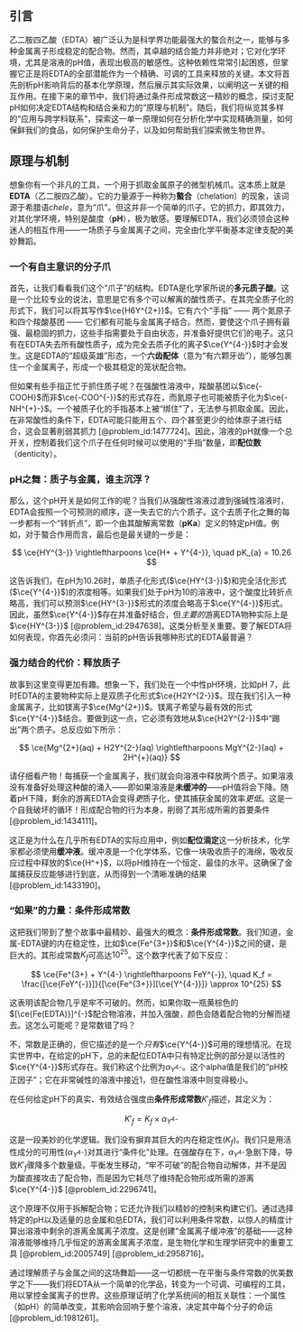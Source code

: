 ## 引言
乙二胺四乙酸（EDTA）被广泛认为是科学界功能最强大的螯合剂之一，能够与多种金属离子形成稳定的配合物。然而，其卓越的结合能力并非绝对；它对化学环境，尤其是溶液的pH值，表现出极高的敏感性。这种依赖性常常引起困惑，但掌握它正是将EDTA的全部潜能作为一个精确、可调的工具来释放的关键。本文将首先剖析pH影响背后的基本化学原理，然后展示其实际效果，以阐明这一关键的相互作用。在接下来的章节中，我们将通过条件形成常数这一精妙的概念，探讨支配pH如何决定EDTA结构和结合亲和力的“原理与机制”。随后，我们将纵览其多样的“应用与跨学科联系”，探索这一单一原理如何在分析化学中实现精确测量，如何保鲜我们的食品，如何保护生命分子，以及如何帮助我们探索微生物世界。

## 原理与机制

想象你有一个非凡的工具，一个用于抓取金属原子的微型机械爪。这本质上就是**EDTA**（乙二胺四乙酸）。它的力量源于一种称为**螯合**（chelation）的现象，该词源于希腊语*chele*，意为“爪”。但这并非一个简单的爪子。它的抓力，即其效力，对其化学环境，特别是酸度（**pH**），极为敏感。要理解EDTA，我们必须领会这种迷人的相互作用——一场质子与金属离子之间，完全由化学平衡基本定律支配的美妙舞蹈。

### 一个有自主意识的分子爪

首先，让我们看看我们这个“爪子”的结构。EDTA是化学家所说的**多元质子酸**。这是一个比较专业的说法，意思是它有多个可以解离的酸性质子。在其完全质子化的形式下，我们可以将其写作$\ce{H6Y^{2+}}$。它有六个“手指” —— 两个氮原子和四个羧酸基团 —— 它们都有可能与金属离子结合。然而，要使这个爪子拥有最强、最稳固的抓力，这些手指需要处于自由状态，并准备好提供它们的电子。这只有在EDTA失去所有酸性质子，成为完全去质子化的离子$\ce{Y^{4-}}$时才会发生。这是EDTA的“超级英雄”形态，一个**六齿配体**（意为“有六颗牙齿”），能够包裹住一个金属离子，形成一个极其稳定的笼状配合物。

但如果有些手指正忙于抓住质子呢？在强酸性溶液中，羧酸基团以$\ce{-COOH}$而非$\ce{-COO^{-}}$的形式存在，而氮原子也可能被质子化为$\ce{-NH^{+}-}$。一个被质子化的手指基本上被“绑住”了，无法参与抓取金属。因此，在非常酸性的条件下，EDTA可能只能用五个、四个甚至更少的给体原子进行结合，这会显著削弱其抓力 [@problem_id:1477724]。因此，溶液的pH就像一个总开关，控制着我们这个爪子在任何时候可以使用的“手指”数量，即**配位数**（denticity）。

### pH之舞：质子与金属，谁主沉浮？

那么，这个pH开关是如何工作的呢？当我们从强酸性溶液过渡到强碱性溶液时，EDTA会按照一个可预测的顺序，逐一失去它的六个质子。这个去质子化之舞的每一步都有一个“转折点”，即一个由其酸解离常数（**pKa**）定义的特定pH值。例如，对于螯合作用而言，最后也是最关键的一步是：

$$ \ce{HY^{3-}} \rightleftharpoons \ce{H+ + Y^{4-}}, \quad pK_{a} = 10.26 $$

这告诉我们，在pH为10.26时，单质子化形式($\ce{HY^{3-}}$)和完全活化形式($\ce{Y^{4-}}$)的浓度相等。如果我们处于pH为10的溶液中，这个酸度比转折点略高，我们可以预测$\ce{HY^{3-}}$形式的浓度会略高于$\ce{Y^{4-}}$形式。因此，虽然$\ce{Y^{4-}}$存在并准备好结合，但*主要的*游离EDTA物种实际上是$\ce{HY^{3-}}$ [@problem_id:2947638]。这类分析至关重要。要了解EDTA将如何表现，你首先必须问：当前的pH告诉我哪种形式的EDTA最普遍？

### 强力结合的代价：释放质子

故事到这里变得更加有趣。想象一下，我们处在一个中性pH环境，比如pH 7，此时EDTA的主要物种实际上是双质子化形式$\ce{H2Y^{2-}}$。现在我们引入一种金属离子，比如镁离子$\ce{Mg^{2+}}$。镁离子希望与最有效的形式$\ce{Y^{4-}}$结合。要做到这一点，它必须有效地从$\ce{H2Y^{2-}}$中“踢出”两个质子。总反应如下所示：

$$ \ce{Mg^{2+}(aq) + H2Y^{2-}(aq) \rightleftharpoons MgY^{2-}(aq) + 2H^{+}(aq)} $$

请仔细看产物！每捕获一个金属离子，我们就会向溶液中释放两个质子。如果溶液没有准备好处理这种酸的涌入——即如果溶液是**未缓冲的**——pH值将会下降。随着pH下降，剩余的游离EDTA会变得*更*质子化，使其捕获金属的效率*更低*。这是一个自我破坏的循环！形成配合物的行为本身，削弱了其形成所需的首要条件 [@problem_id:1434111]。

这正是为什么在几乎所有EDTA的实际应用中，例如**配位滴定**这一分析技术，化学家都必须使用**缓冲液**。缓冲液是一个化学体系，它像一块吸收质子的海绵，吸收反应过程中释放的$\ce{H^+}$，以将pH维持在一个恒定、最佳的水平。这确保了金属捕获反应能够进行到底，从而得到一个清晰准确的结果 [@problem_id:1433190]。

### “如果”的力量：条件形成常数

这把我们带到了整个故事中最精妙、最强大的概念：**条件形成常数**。我们知道，金属-EDTA键的内在稳定性，比如$\ce{Fe^{3+}}$和$\ce{Y^{4-}}$之间的键，是巨大的。其形成常数$K_f$可高达$10^{25}$。这个数字代表了如下反应：

$$ \ce{Fe^{3+} + Y^{4-} \rightleftharpoons FeY^{-}}, \quad K_f = \frac{[\ce{FeY^{-}}]}{[\ce{Fe^{3+}}][\ce{Y^{4-}}]} \approx 10^{25} $$

这表明该配合物几乎是牢不可破的。然而，如果你取一瓶黄棕色的$[\ce{Fe(EDTA)}]^{-}$配合物溶液，并加入强酸，颜色会随着配合物的分解而褪去。这怎么可能呢？是常数错了吗？

不，常数是正确的，但它描述的是一个*只有*$\ce{Y^{4-}}$可用的理想情况。在现实世界中，在给定的pH下，总的未配位EDTA中只有特定比例的部分是以活性的$\ce{Y^{4-}}$形式存在。我们称这个比例为$\alpha_{Y^{4-}}$。这个alpha值是我们的“pH校正因子”；它在非常碱性的溶液中接近1，但在酸性溶液中则变得极小。

在任何给定pH下的真实、有效结合强度由**条件形成常数**$K'_f$描述，其定义为：

$$ K'_f = K_f \times \alpha_{Y^{4-}} $$

这是一段美妙的化学逻辑。我们没有摒弃其巨大的内在稳定性($K_f$)。我们只是用活性成分的可用性($\alpha_{Y^{4-}}$)对其进行“条件化”处理。在强酸存在下，$\alpha_{Y^{4-}}$急剧下降，导致$K'_f$骤降多个数量级。平衡发生移动，“牢不可破”的配合物自动解体，并不是因为酸直接攻击了配合物，而是因为它耗尽了维持配合物形成所需的游离$\ce{Y^{4-}}$ [@problem_id:2296741]。

这个原理不仅用于拆解配合物；它还允许我们以精妙的控制来构建它们。通过选择特定的pH以及适量的总金属和总EDTA，我们可以利用条件常数，以惊人的精度计算出溶液中剩余的游离金属离子浓度。这是创建“金属离子缓冲液”的基础——这种溶液能够维持几乎恒定的游离金属离子浓度，是生物化学和生理学研究中的重要工具 [@problem_id:2005749] [@problem_id:2958716]。

通过理解质子与金属之间的这场舞蹈——这一切都统一在平衡与条件常数的优美数学之下——我们将EDTA从一个简单的化学品，转变为一个可调、可编程的工具，用以掌控金属离子的世界。这些原理证明了化学系统间的相互关联性：一个属性（如pH）的简单改变，其影响会回响于整个溶液，决定其中每个分子的命运 [@problem_id:1981261]。

